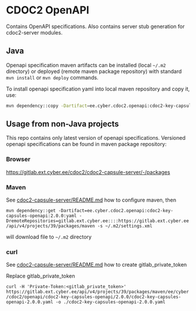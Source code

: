 # CDOC2 OpenAPI

Contains OpenAPI specifications. Also contains server stub generation for cdoc2-server modules.

## Java

Openapi specification maven artifacts can be installed (local `~/.m2` directory) or deployed 
(remote maven package repository) with standard `mvn install` or `mvn deploy` commands. 

To install openapi specification yaml into local maven repository and copy it, use:
```bash
mvn dependency::copy -Dartifact=ee.cyber.cdoc2.openapi:cdoc2-key-capsules-openapi:2.0.0:yaml -DoutputDirectory=./target/openapi
```


## Usage from non-Java projects

This repo contains only latest version of openapi specifications. Versioned openapi specifications 
can be found in maven package repository:

### Browser

https://gitlab.ext.cyber.ee/cdoc2/cdoc2-capsule-server/-/packages

### Maven

See [cdoc2-capsule-server/README.md](../README.md) how to configure maven, then

`mvn dependency::get -Dartifact=ee.cyber.cdoc2.openapi:cdoc2-key-capsules-openapi:2.0.0:yaml -DremoteRepositories=gitlab.ext.cyber.ee::::https://gitlab.ext.cyber.ee/api/v4/projects/39/packages/maven -s ~/.m2/settings.xml`

will download file to `~/.m2` directory


### curl
See [cdoc2-capsule-server/README.md](../README.md) how to create gitlab_private_token

Replace gitlab_private_token

`curl -H 'Private-Token:<gitlab_private_token>' https://gitlab.ext.cyber.ee/api/v4/projects/39/packages/maven/ee/cyber/cdoc2/openapi/cdoc2-key-capsules-openapi/2.0.0/cdoc2-key-capsules-openapi-2.0.0.yaml -o ./cdoc2-key-capsules-openapi-2.0.0.yaml`




